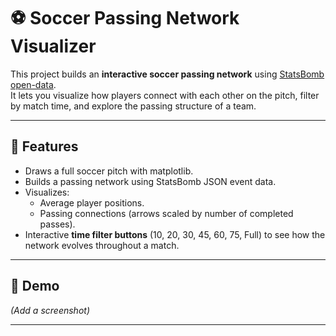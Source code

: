 # ⚽ Soccer Passing Network Visualizer

This project builds an **interactive soccer passing network** using [StatsBomb open-data](https://github.com/statsbomb/open-data).  
It lets you visualize how players connect with each other on the pitch, filter by match time, and explore the passing structure of a team.  

---

## 🚀 Features
- Draws a full soccer pitch with matplotlib.  
- Builds a passing network using StatsBomb JSON event data.  
- Visualizes:
  - Average player positions.  
  - Passing connections (arrows scaled by number of completed passes).  
- Interactive **time filter buttons** (10, 20, 30, 45, 60, 75, Full) to see how the network evolves throughout a match.  

---

## 📸 Demo
*(Add a screenshot)*

---

